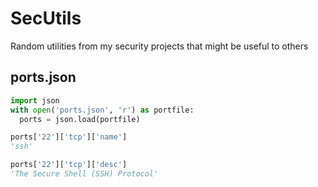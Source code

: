 # SecUtils
Random utilities from my security projects that might be useful to others

## ports.json
```python
import json
with open('ports.json', 'r') as portfile:
  ports = json.load(portfile)

ports['22']['tcp']['name']
'ssh'

ports['22']['tcp']['desc']
'The Secure Shell (SSH) Protocol'
```
